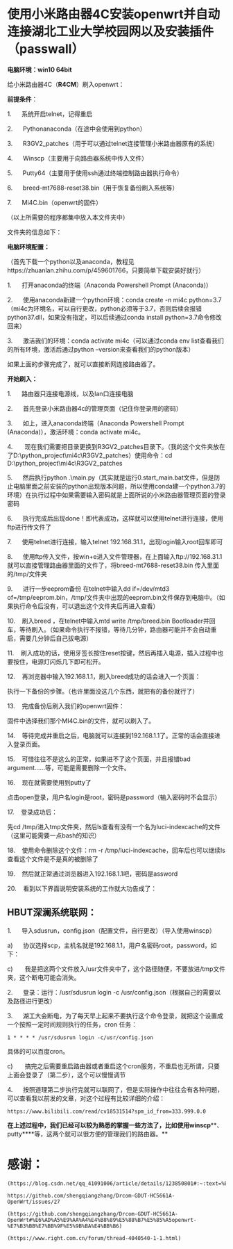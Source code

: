 # 使用小米路由器4C安装openwrt并自动连接湖北工业大学校园网以及安装插件（passwall）

**电脑环境：win10 64bit**

给小米路由器4C（****R4CM****）刷入openwrt：



**前提条件**：

1.      系统开启telnet，记得重启

2.      Pythonanaconda（在途中会使用到python）

3.      R3GV2_patches（用于可以通过telnet连接管理小米路由器原有的系统）

4.      Winscp（主要用于向路由器系统中传入文件）

5.      Putty64（主要用于使用ssh通过终端控制路由器执行命令）

6.      breed-mt7688-reset38.bin（用于恢复备份刷入系统等）

7.      Mi4C.bin（openwrt的固件）

（以上所需要的程序都集中放入本文件夹中）

文件夹的信息如下：

**电脑环境配置：**

（首先下载一个python以及anaconda，教程见https://zhuanlan.zhihu.com/p/459601766，只要简单下载安装好就行）

1.      打开anaconda的终端（Anaconda Powershell Prompt (Anaconda)）

2.      使用anaconda新建一个python环境：conda create -n mi4c python=3.7（mi4c为环境名，可以自行更改，python必须等于3.7，否则后续会报错python37.dll，如果没有指定，可以后续通过conda install python=3.7命令修改回来）

3.      激活我们的环境：conda activate mi4c（可以通过conda env list查看我们的所有环境，激活后通过python –version来查看我们的python版本）

如果上面的步骤完成了，就可以直接断网连接路由器了。

**开始刷入：**

1.      路由器只连接电源线，以及lan口连接电脑

2.      首先登录小米路由器4c的管理页面（记住你登录用的密码）

3.      如上，进入anaconda终端（Anaconda Powershell Prompt (Anaconda)），激活环境：conda activate mi4c。

4.       现在我们需要把目录更换到R3GV2_patches目录下。（我的这个文件夹放在了D:\python_project\mi4c\R3GV2_patches）使用命令：cd D:\python_project\mi4c\R3GV2_patches

5.      然后执行python .\main.py（其实就是运行0.start_main.bat文件，但是防止电脑里面之前安装的python出现版本问题，所以使用conda建一个python3.7的环境）在执行过程中如果需要输入密码就是上面所说的小米路由器管理页面的登录密码

6.      执行完成后出现done！即代表成功，这样就可以使用telnet进行连接，使用ftp进行传文件了

7.      使用telnet进行连接，输入telnet 192.168.31.1，出现login输入root回车即可

8.      使用ftp传入文件，按win+e进入文件管理器，在上面输入ftp://192.168.31.1 就可以直接管理路由器里面的文件了，将breed-mt7688-reset38.bin 传入里面的/tmp/文件夹

9.      进行一步eeprom备份 在telnet中输入dd if=/dev/mtd3 of=/tmp/eeprom.bin，/tmp/文件夹中出现的eeprom.bin文件保存到电脑中。（如果执行命令后没有，可以退出这个文件夹后再进入查看）

10.    刷入breed ，在telnet中输入mtd write /tmp/breed.bin Bootloader并回车，等待刷入。（如果命令执行不报错，等待几分钟，路由器可能并不会自动重启，需要几分钟后自己拔电源）

11.    刷入成功的话，使用牙签长按住reset按键，然后再插入电源，插入过程中也要按住，电源灯闪烁几下即可松开。

12.    再浏览器中输入192.168.1.1，刷入breed成功的话会进入一个页面：

执行一下备份的步骤。（也许里面没这几个东西，就把有的备份就行了）

13.    完成备份后刷入我们的openwrt固件：

固件中选择我们那个MI4C.bin的文件，就可以刷入了。

14.    等待完成并重启之后，电脑就可以连接到192.168.1.1了。正常的话会直接进入登录页面。

15.    可惜往往不是这么的正常，如果进不了这个页面，并且报错bad argument……等，可能是需要删除一个文件。

16.    现在就需要使用到putty了

点击open登录，用户名login是root，密码是password（输入密码时不会显示）

17.    登录成功后：

先cd /tmp/进入tmp文件夹，然后ls查看有没有一个名为luci-indexcache的文件（这里可能需要一点bash的知识）

18.    使用命令删除这个文件：rm -r /tmp/luci-indexcache，回车后也可以继续ls查看这个文件是不是真的被删除了

19.    然后就正常通过浏览器进入192.168.1.1吧，密码是assword

20.    看到以下界面说明安装系统的工作就大功告成了：

## HBUT深澜系统联网：

1.      导入sdusrun，config.json（配置文件，自行更改）（导入使用winscp）

a)      协议选择scp，主机名就是192.168.1.1，用户名密码root，password，如下：

c)       我是把这两个文件放入/usr文件夹中了，这个路径随便，不要放进/tmp文件夹，这个断电可能会消失。

2.      登录：运行：/usr/sdusrun login -c /usr/config.json（根据自己的需要以及路径进行更改）

3.      湖工大会断电，为了每天早上起来不要执行这个命令登录，就把这个设置成一个按照一定时间规则执行的任务，cron 任务：

```
1 * * * * /usr/sdusrun login -c/usr/config.json
```

具体的可以百度cron。

c)       搞完之后需要重启路由器或者重启这个cron服务，不重启也无所谓，只要上面会登录了（第二步），这个可以慢慢调节

4.      按照道理第二步执行完就可以联网了，但是实际操作中往往会有各种问题，可以查看我以前发的文章，对这个过程有比较详细的介绍：

```
https://www.bilibili.com/read/cv18531514?spm_id_from=333.999.0.0
```

**在上述过程中，我们已经可以较为熟悉的掌握一些方法了，比如使用winscp****、putty****等，这两个就可以很方便的管理我们的路由器。**



# 感谢：

```
(https://blog.csdn.net/qq_41091006/article/details/123850801#:~:text=%E5%88%B7%E5%85%A5%20%E5%B0%8F%E7%B1%B3%E8%B7%AF%E7%94%B1%E5%99%A8%204C%20OpenWrt%20%E5%9B%BA%E4%BB%B6%20%E8%BF%9B%E5%85%A5%20Breed%20%E6%8E%A7%E5%88%B6%E5%8F%B0,%E5%AE%98%E6%96%B9%E5%9B%BA%E4%BB%B6%2C%E7%82%B9%E5%87%BB%20%E4%B8%8A%E4%BC%A0%20%E4%B9%8B%E5%90%8E%E7%AD%89%E5%BE%85%E8%B7%AF%E7%94%B1%E5%99%A8%E9%87%8D%E5%90%AF%EF%BC%8C%E6%B5%8F%E8%A7%88%E5%99%A8%E5%9C%B0%E5%9D%80%E8%BE%93%E5%85%A5%20192.168.1.1%20%E9%BB%98%E8%AE%A4%E5%AF%86%E7%A0%81%E4%B8%BA%20password%2C%E5%9B%9E%E8%BD%A6%E5%90%8E%E5%B0%B1%E8%BF%9B%E5%85%A5%E4%BA%86%20OpenWrt%20%E6%8E%A7%E5%88%B6%E5%8F%B0%E4%BA%86)
```

```
https://github.com/shengqiangzhang/Drcom-GDUT-HC5661A-OpenWrt/issues/27
```

```
(https://github.com/shengqiangzhang/Drcom-GDUT-HC5661A-OpenWrt#%E6%AD%A5%E9%AA%A4%E4%B8%89%E5%88%B7%E5%85%A5openwrt-%E7%B3%BB%E7%BB%9F%E5%9B%BA%E4%BB%B6)
```

```
(https://www.right.com.cn/forum/thread-4040540-1-1.html)
```


